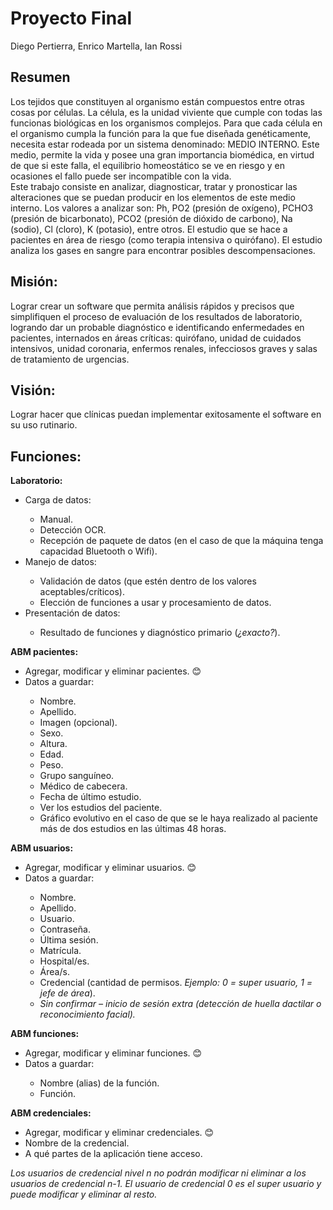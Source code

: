 # Proyecto Final
Diego Pertierra, Enrico Martella, Ian Rossi

## Resumen
Los tejidos que constituyen al organismo están compuestos entre otras cosas por células. La célula, es la unidad viviente que cumple con todas las funcionas biológicas en los organismos complejos. Para que cada célula en el organismo cumpla la función para la que fue diseñada genéticamente, necesita estar rodeada por un sistema denominado: MEDIO INTERNO.
Este medio, permite la vida y posee una gran importancia biomédica, en virtud de que si este falla, el equilibrio homeostático se ve en riesgo y en ocasiones el fallo puede ser incompatible con la vida.<br>
Este trabajo consiste en analizar, diagnosticar, tratar y pronosticar las alteraciones que se puedan producir en los elementos de este medio interno. Los valores a analizar son: Ph, PO2 (presión de oxígeno), PCHO3 (presión de bicarbonato), PCO2 (presión de dióxido de carbono), Na (sodio), Cl (cloro), K (potasio), entre otros. El estudio que se hace a pacientes en área de riesgo (como terapia intensiva o quirófano). El estudio analiza los gases en sangre para encontrar posibles descompensaciones.

## Misión:
Lograr crear un software que permita análisis rápidos y precisos que simplifiquen el proceso de evaluación de los resultados de laboratorio, logrando dar un probable diagnóstico e identificando enfermedades en pacientes, internados en áreas críticas: quirófano, unidad de cuidados intensivos, unidad coronaria, enfermos renales, infecciosos graves y salas de tratamiento de urgencias.
## Visión:
Lograr hacer que clínicas puedan implementar exitosamente el software en su uso rutinario.

## Funciones:
<b>Laboratorio:</b>
<ul>
<li>Carga de datos:</li>
  <ul>
  <li>Manual.</li>
  <li>Detección OCR.</li>
  <li>Recepción de paquete de datos (en el caso de que la máquina tenga capacidad Bluetooth o Wifi).</li>
  </ul>
<li>Manejo de datos:</li>
  <ul>
  <li>Validación de datos (que estén dentro de los valores aceptables/críticos).</li>
  <li>Elección de funciones a usar y procesamiento de datos.</li>
  </ul>
<li>Presentación de datos:</li>
  <ul>
  <li>Resultado de funciones y diagnóstico primario (<i>¿exacto?</i>).</li>
  </ul>
</ul>

<b>ABM pacientes:</b>
<ul>
<li>Agregar, modificar y eliminar pacientes. 😊</li>
<li>Datos a guardar:</li>
  <ul>
  <li>Nombre.</li>
  <li>Apellido.</li>
  <li>Imagen (opcional).</li>
  <li>Sexo.</li>
  <li>Altura.</li>
  <li>Edad.</li>
  <li>Peso.</li>
  <li>Grupo sanguíneo.</li>
  <li>Médico de cabecera.</li>
  <li>Fecha de último estudio.</li>
  <li>Ver los estudios del paciente.</li>
  <li>Gráfico evolutivo en el caso de que se le haya realizado al paciente más de dos estudios en las últimas 48 horas.</li>
  </ul>
</ul>

<b>ABM usuarios:</b>
<ul>
  <li>Agregar, modificar y eliminar usuarios. 😊</li>
  <li>Datos a guardar:</li>
    <ul>
    <li>Nombre.</li>
    <li>Apellido.</li>
    <li>Usuario.</li>
    <li>Contraseña.</li>
    <li>Última sesión.</li>
    <li>Matrícula.</li>
    <li>Hospital/es.</li>
    <li>Área/s.</li>
    <li>Credencial (cantidad de permisos. <i>Ejemplo: 0 = super usuario, 1 = jefe de área</i>).</li>
    <li><i>Sin confirmar – inicio de sesión extra (detección de huella dactilar o reconocimiento facial).</i></li>
    </ul>
</ul>

<b>ABM funciones:</b>
<ul>
<li>Agregar, modificar y eliminar funciones. 😊</li>
<li>Datos a guardar:</li>
    <ul>
    <li>Nombre (alias) de la función.</li>
    <li>Función.</li>
    </ul>
</ul>

<b>ABM credenciales:</b>
<ul>
  <li>Agregar, modificar y eliminar credenciales. 😊</li>
  <li>Nombre de la credencial.</li>
  <li>A qué partes de la aplicación tiene acceso.</li>
</ul>
<i>Los usuarios de credencial nivel n no podrán modificar ni eliminar a los usuarios de credencial n-1. El usuario de credencial 0 es el super usuario y puede modificar y eliminar al resto.</i>
